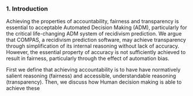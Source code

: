 ### 1. Introduction
Achieving the properties of accountability, fairness and transparency is essential to acceptable Automated Decision Making (ADM), particularly for the critical life-changing ADM system of recidivism prediction. We argue that COMPAS, a recidivism prediction software, may achieve transparency through simplification of its internal reasoning without lack of accuracy. However, the essential property of accuracy is not sufficiently achieved to result in fairness, particularly through the effect of automation bias.

First we define that achieving accountability is to have have normatively salient reasoning (fairness) and accessible, understandable reasoning (transparency). Then, we discuss how Human decision making is able to achieve these 